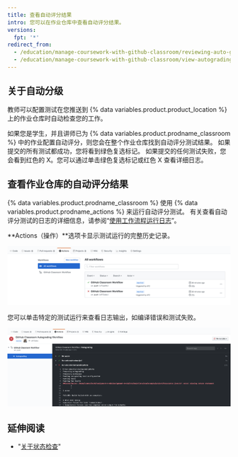 ```yaml
---
title: 查看自动评分结果
intro: 您可以在作业仓库中查看自动评分结果。
versions:
  fpt: '*'
redirect_from:
  - /education/manage-coursework-with-github-classroom/reviewing-auto-graded-work-students
  - /education/manage-coursework-with-github-classroom/view-autograding-results
---
```


## 关于自动分级

教师可以配置测试在您推送到 {% data variables.product.product_location %} 上的作业仓库时自动检查您的工作。

如果您是学生，并且讲师已为 {% data variables.product.prodname_classroom %} 中的作业配置自动评分，则您会在整个作业仓库找到自动评分测试结果。 如果提交的所有测试都成功，您将看到绿色复选标记。 如果提交的任何测试失败，您会看到红色的 X。您可以通过单击绿色复选标记或红色 X 查看详细日志。

## 查看作业仓库的自动评分结果

{% data variables.product.prodname_classroom %} 使用 {% data variables.product.prodname_actions %} 来运行自动评分测试。 有关查看自动评分测试的日志的详细信息，请参阅“[使用工作流程运行日志](/actions/managing-workflow-runs/using-workflow-run-logs#viewing-logs-to-diagnose-failures)”。

**Actions（操作）**选项卡显示测试运行的完整历史记录。

![选择了"所有工作流程"的"操作"选项卡](/assets/images/help/classroom/autograding-actions-tab.png)

您可以单击特定的测试运行来查看日志输出，如编译错误和测试失败。

![{% data variables.product.prodname_actions %} 中的"{% data variables.product.prodname_classroom %} 自动评分工作流程"测试结果日志 ](/assets/images/help/classroom/autograding-actions-logs.png)

## 延伸阅读

- "[关于状态检查](/github/collaborating-with-issues-and-pull-requests/about-status-checks)"
